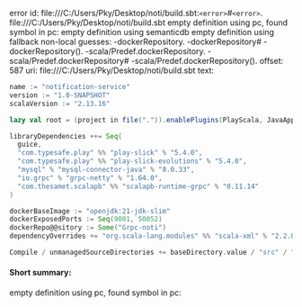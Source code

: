error id: file:///C:/Users/Pky/Desktop/noti/build.sbt:`<error>`#`<error>`.
file:///C:/Users/Pky/Desktop/noti/build.sbt
empty definition using pc, found symbol in pc: 
empty definition using semanticdb
empty definition using fallback
non-local guesses:
	 -dockerRepository.
	 -dockerRepository#
	 -dockerRepository().
	 -scala/Predef.dockerRepository.
	 -scala/Predef.dockerRepository#
	 -scala/Predef.dockerRepository().
offset: 587
uri: file:///C:/Users/Pky/Desktop/noti/build.sbt
text:
```scala
name := "notification-service"
version := "1.0-SNAPSHOT"
scalaVersion := "2.13.16"

lazy val root = (project in file(".")).enablePlugins(PlayScala, JavaAppPackaging, DockerPlugin)

libraryDependencies ++= Seq(
  guice,
  "com.typesafe.play" %% "play-slick" % "5.4.0",
  "com.typesafe.play" %% "play-slick-evolutions" % "5.4.0",
  "mysql" % "mysql-connector-java" % "8.0.33",
  "io.grpc" % "grpc-netty" % "1.64.0",
  "com.thesamet.scalapb" %% "scalapb-runtime-grpc" % "0.11.14"
)

dockerBaseImage := "openjdk:21-jdk-slim"
dockerExposedPorts := Seq(9001, 50052)
dockerRepo@@sitory := Some("Grpc-noti") 
dependencyOverrides += "org.scala-lang.modules" %% "scala-xml" % "2.2.0"

Compile / unmanagedSourceDirectories += baseDirectory.value / "src" / "main" / "scala"

```


#### Short summary: 

empty definition using pc, found symbol in pc: 